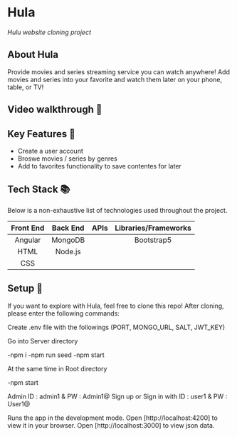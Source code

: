 # Hula

<em>Hulu website cloning project</em>

## About Hula

Provide movies and series streaming service you can watch anywhere! Add movies and series into your favorite and watch them later on your phone, table, or TV!

## Video walkthrough :movie_camera:

## Key Features :key:

- Create a user account
- Broswe movies / series by genres
- Add to favorites functionality to save contentes for later

## Tech Stack :books:

Below is a non-exhaustive list of technologies used throughout the project.

| Front End | Back End | APIs | Libraries/Frameworks |
| :-------: | :------: | :--: | :------------------: |
|  Angular  | MongoDB  |      |      Bootstrap5      |
|   HTML    | Node.js  |      |
|   CSS     |          |      |

## Setup :rocket:

If you want to explore with Hula, feel free to clone this repo! After cloning, please enter the following commands:

Create .env file with the followings (PORT, MONGO_URL, SALT, JWT_KEY)

Go into Server directory

-npm i
-npm run seed
-npm start

At the same time in Root directory

-npm start

Admin ID : admin1 & PW : Admin1@
Sign up or Sign in with ID : user1 & PW : User1@

Runs the app in the development mode.
Open [http://localhost:4200] to view it in your browser.
Open [http://localhost:3000] to view json data.
